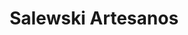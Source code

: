 ---
title: "Salewski Artesanos"
url: /santa-eulalia-del-rio/salewski-artesanos/
shop: Lebensmittel
---